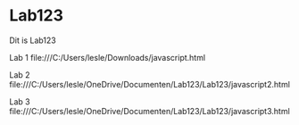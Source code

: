 # Lab123
Dit is Lab123


Lab 1 
file:///C:/Users/lesle/Downloads/javascript.html

Lab 2
file:///C:/Users/lesle/OneDrive/Documenten/Lab123/Lab123/javascript2.html


Lab 3
file:///C:/Users/lesle/OneDrive/Documenten/Lab123/Lab123/javascript3.html
